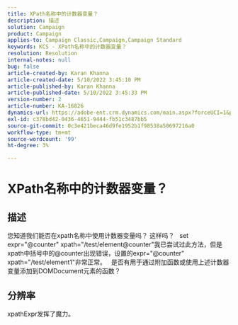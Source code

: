 ```yaml
---
title: XPath名称中的计数器变量？
description: 描述
solution: Campaign
product: Campaign
applies-to: Campaign Classic,Campaign,Campaign Standard
keywords: KCS - XPath名称中的计数器变量？
resolution: Resolution
internal-notes: null
bug: false
article-created-by: Karan Khanna
article-created-date: 5/10/2022 3:45:10 PM
article-published-by: Karan Khanna
article-published-date: 5/10/2022 3:45:33 PM
version-number: 2
article-number: KA-16826
dynamics-url: https://adobe-ent.crm.dynamics.com/main.aspx?forceUCI=1&pagetype=entityrecord&etn=knowledgearticle&id=c2fb652b-78d0-ec11-a7b5-00224809c556
exl-id: c378bd42-0436-4651-9444-fb51c3487bb5
source-git-commit: 0c3e421beca46d9fe1952b1f98538a50697216a0
workflow-type: tm+mt
source-wordcount: '99'
ht-degree: 3%

---
```


# XPath名称中的计数器变量？

## 描述


您知道我们能否在xpath名称中使用计数器变量吗？ 这样吗？
 
set expr=&quot;@counter&quot; xpath=&quot;/test/element@counter&quot;我已尝试过此方法，但是xpath中括号中的@counter出现错误，设置的expr=&quot;@counter&quot; xpath=&quot;/test/element1&quot;非常正常。
 
是否有用于通过附加函数或使用上述计数器变量添加到DOMDocument元素的函数？


## 分辨率


xpathExpr发挥了魔力。

